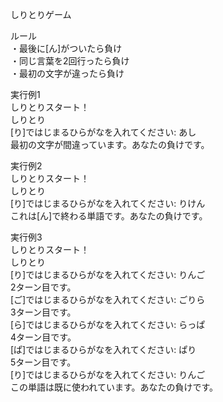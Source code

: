 しりとりゲーム  

ルール  
・最後に[ん]がついたら負け  
・同じ言葉を2回行ったら負け  
・最初の文字が違ったら負け  

実行例1  
しりとりスタート！  
 しりとり  
[り]ではじまるひらがなを入れてください: あし  
最初の文字が間違っています。あなたの負けです。  
  
実行例2  
しりとりスタート！  
 しりとり  
[り]ではじまるひらがなを入れてください: りけん  
これは[ん]で終わる単語です。あなたの負けです。  
  
実行例3  
しりとりスタート！  
 しりとり  
[り]ではじまるひらがなを入れてください: りんご  
2ターン目です。  
[ご]ではじまるひらがなを入れてください: ごりら  
3ターン目です。  
[ら]ではじまるひらがなを入れてください: らっぱ  
4ターン目です。  
[ぱ]ではじまるひらがなを入れてください: ぱり  
5ターン目です。  
[り]ではじまるひらがなを入れてください: りんご  
この単語は既に使われています。あなたの負けです。  


